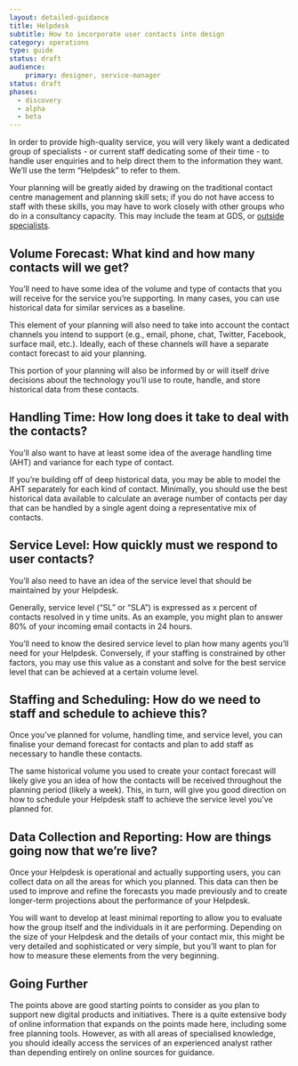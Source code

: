 ```yaml
---
layout: detailed-guidance
title: Helpdesk
subtitle: How to incorporate user contacts into design
category: operations
type: guide
status: draft
audience: 
    primary: designer, service-manager 
status: draft
phases:
  - discovery
  - alpha
  - beta
---
```


In order to provide high-quality service, you will very likely want a dedicated group of specialists - or current staff dedicating some of their time - to handle user enquiries and to help direct them to the information they want. We’ll use the term “Helpdesk” to refer to them.

Your planning will be greatly aided by drawing on the traditional contact centre management and planning skill sets; if you do not have access to staff with these skills, you may have to work closely with other groups who do in a consultancy capacity. This may include the team at GDS, or [outside specialists](/service-manual/the-team/workingwithspecialists.html).

## Volume Forecast: What kind and how many contacts will we get?

You’ll need to have some idea of the volume and type of contacts that you will receive for the service you’re supporting. In many cases, you can use historical data for similar services as a baseline. 

This element of your planning will also need to take into account the contact channels you intend to support (e.g., email, phone, chat, Twitter, Facebook, surface mail, etc.). Ideally, each of these channels will have a separate contact forecast to aid your planning. 

This portion of your planning will also be informed by or will itself drive decisions about the technology you’ll use to route, handle, and store historical data from these contacts.

## Handling Time: How long does it take to deal with the contacts?

You’ll also want to have at least some idea of the average handling time (AHT) and variance for each type of contact. 

If you’re building off of deep historical data, you may be able to model the AHT separately for each kind of contact. Minimally, you should use the best historical data available to calculate an average number of contacts per day that can be handled by a single agent doing a representative mix of contacts.

## Service Level: How quickly must we respond to user contacts?

You’ll also need to have an idea of the service level that should be maintained by your Helpdesk.  

Generally, service level (“SL” or “SLA”) is expressed as x percent of contacts resolved in y time units. As an example, you might plan to answer 80% of your incoming email contacts in 24 hours.  

You’ll need to know the desired service level to plan how many agents you’ll need for your Helpdesk.  Conversely, if your staffing is constrained by other factors, you may use this value as a constant and solve for the best service level that can be achieved at a certain volume level.

## Staffing and Scheduling: How do we need to staff and schedule to achieve this?

Once you’ve planned for volume, handling time, and service level, you can finalise your demand forecast for contacts and plan to add staff as necessary to handle these contacts. 

The same historical volume you used to create your contact forecast will likely give you an idea of how the contacts will be received throughout the planning period (likely a week). This, in turn, will give you good direction on how to schedule your Helpdesk staff to achieve the service level you’ve planned for.

## Data Collection and Reporting: How are things going now that we’re live?

Once your Helpdesk is operational and actually supporting users, you can collect data on all the areas for which you planned. This data can then be used to improve and refine the forecasts you made previously and to create longer-term projections about the performance of your Helpdesk.  

You will want to develop at least minimal reporting to allow you to evaluate how the group itself and the individuals in it are performing. Depending on the size of your Helpdesk and the details of your contact mix, this might be very detailed and sophisticated or very simple, but you’ll want to plan for how to measure these elements from the very beginning. 

## Going Further

The points above are good starting points to consider as you plan to support new digital products and initiatives. There is a quite extensive body of online information that expands on the points made here, including some free planning tools. However, as with all areas of specialised knowledge, you should ideally access the services of an experienced analyst rather than depending entirely on online sources for guidance.
